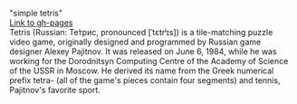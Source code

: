 "simple tetris" <br>
[Link to gh-pages](https://andreyelek.github.io/tetris/) <br>
Tetris (Russian: Те́трис, pronounced [ˈtɛtrʲɪs]) is a tile-matching puzzle video game, originally designed and programmed by Russian game designer Alexey Pajitnov. It was released on June 6, 1984, while he was working for the Dorodnitsyn Computing Centre of the Academy of Science of the USSR in Moscow. He derived its name from the Greek numerical prefix tetra- (all of the game's pieces contain four segments) and tennis, Pajitnov's favorite sport.

